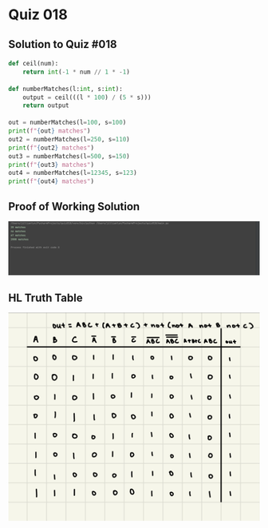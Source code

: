 # Quiz 018

## Solution to Quiz #018

```.py
def ceil(num):
    return int(-1 * num // 1 * -1)

def numberMatches(l:int, s:int):
    output = ceil(((l * 100) / (5 * s)))
    return output

out = numberMatches(l=100, s=100)
print(f"{out} matches")
out2 = numberMatches(l=250, s=110)
print(f"{out2} matches")
out3 = numberMatches(l=500, s=150)
print(f"{out3} matches")
out4 = numberMatches(l=12345, s=123)
print(f"{out4} matches")
```

## Proof of Working Solution

![](quiz018trial.png)

## HL Truth Table

![](quiz018tt.jpg)

